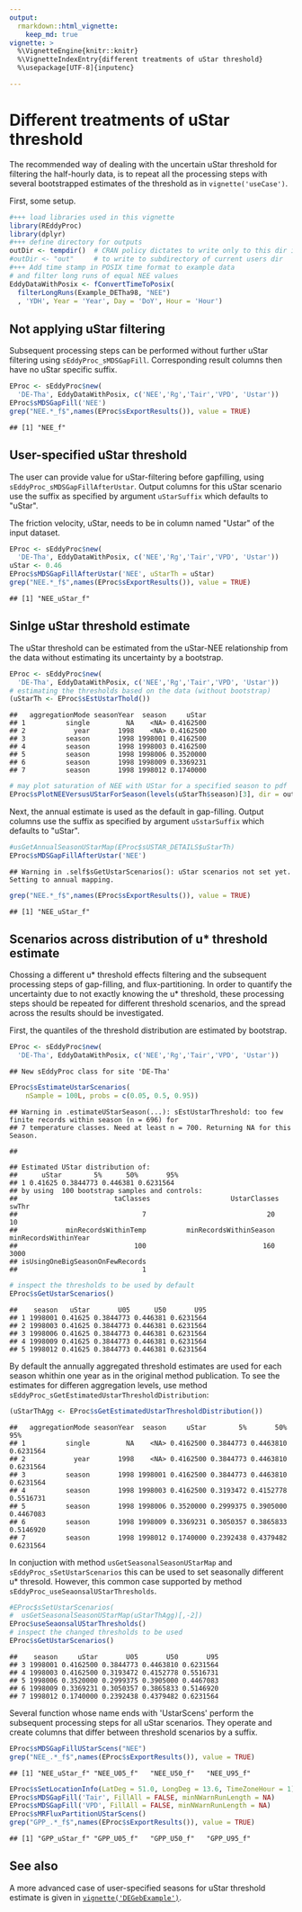 ```yaml
---
output: 
  rmarkdown::html_vignette:
    keep_md: true
vignette: >
  %\VignetteEngine{knitr::knitr}
  %\VignetteIndexEntry{different treatments of uStar threshold}
  %\usepackage[UTF-8]{inputenc}

---
```









# Different treatments of uStar threshold

The recommended way of dealing with the uncertain uStar threshold for filtering
the half-hourly data, is to repeat all the processing steps with several 
bootstrapped estimates of the threshold as in `vignette('useCase')`.

First, some setup.


```r
#+++ load libraries used in this vignette
library(REddyProc)
library(dplyr)
#+++ define directory for outputs
outDir <- tempdir()  # CRAN policy dictates to write only to this dir in examples
#outDir <- "out"     # to write to subdirectory of current users dir
#+++ Add time stamp in POSIX time format to example data 
# and filter long runs of equal NEE values
EddyDataWithPosix <- fConvertTimeToPosix(
  filterLongRuns(Example_DETha98, "NEE")
  , 'YDH', Year = 'Year', Day = 'DoY', Hour = 'Hour')
```

## Not applying uStar filtering

Subsequent processing steps can be performed without further uStar filtering
using `sEddyProc_sMDSGapFill`. Corresponding result columns then have
no uStar specific suffix. 


```r
EProc <- sEddyProc$new(
  'DE-Tha', EddyDataWithPosix, c('NEE','Rg','Tair','VPD', 'Ustar'))
EProc$sMDSGapFill('NEE')
grep("NEE.*_f$",names(EProc$sExportResults()), value = TRUE)
```

```
## [1] "NEE_f"
```

## User-specified uStar threshold

The user can provide value for uStar-filtering before gapfilling, using
`sEddyProc_sMDSGapFillAfterUstar`. Output columns for this uStar scenario use
the suffix as specified by argument `uStarSuffix` which defaults to "uStar". 

The friction velocity, uStar, needs to be in column named "Ustar" of the input 
dataset.


```r
EProc <- sEddyProc$new(
  'DE-Tha', EddyDataWithPosix, c('NEE','Rg','Tair','VPD', 'Ustar'))
uStar <- 0.46
EProc$sMDSGapFillAfterUstar('NEE', uStarTh = uStar)
grep("NEE.*_f$",names(EProc$sExportResults()), value = TRUE)
```

```
## [1] "NEE_uStar_f"
```

## Sinlge uStar threshold estimate

The uStar threshold can be estimated from the uStar-NEE relationship 
from the data without estimating its uncertainty by a bootstrap.


```r
EProc <- sEddyProc$new(
  'DE-Tha', EddyDataWithPosix, c('NEE','Rg','Tair','VPD', 'Ustar'))
# estimating the thresholds based on the data (without bootstrap)
(uStarTh <- EProc$sEstUstarThold())
```

```
##   aggregationMode seasonYear  season     uStar
## 1          single         NA    <NA> 0.4162500
## 2            year       1998    <NA> 0.4162500
## 3          season       1998 1998001 0.4162500
## 4          season       1998 1998003 0.4162500
## 5          season       1998 1998006 0.3520000
## 6          season       1998 1998009 0.3369231
## 7          season       1998 1998012 0.1740000
```

```r
# may plot saturation of NEE with UStar for a specified season to pdf
EProc$sPlotNEEVersusUStarForSeason(levels(uStarTh$season)[3], dir = outDir )
```

Next, the annual estimate is used as the default in gap-filling.
Output columns use the suffix as specified by argument `uSstarSuffix` 
which defaults to "uStar".


```r
#usGetAnnualSeasonUStarMap(EProc$sUSTAR_DETAILS$uStarTh)
EProc$sMDSGapFillAfterUstar('NEE')
```

```
## Warning in .self$sGetUstarScenarios(): uStar scenarios not set yet. Setting to annual mapping.
```

```r
grep("NEE.*_f$",names(EProc$sExportResults()), value = TRUE)
```

```
## [1] "NEE_uStar_f"
```

## Scenarios across distribution of u* threshold estimate

Chossing a different u* threshold effects filtering and the subsequent processing
steps of gap-filling, and flux-partitioning. In order to quantify the uncertainty
due to not exactly knowing the u* threshold, these processing steps should be
repeated for different threshold scenarios, and the spread across the results should
be investigated.

First, the quantiles of the threshold distribution are estimated by bootstrap.


```r
EProc <- sEddyProc$new(
  'DE-Tha', EddyDataWithPosix, c('NEE','Rg','Tair','VPD', 'Ustar'))
```

```
## New sEddyProc class for site 'DE-Tha'
```

```r
EProc$sEstimateUstarScenarios(
    nSample = 100L, probs = c(0.05, 0.5, 0.95))
```

```
## Warning in .estimateUStarSeason(...): sEstUstarThreshold: too few finite records within season (n = 696) for
## 7 temperature classes. Need at least n = 700. Returning NA for this Season.
```

```
## 
```

```
## Estimated UStar distribution of:
##      uStar        5%      50%       95%
## 1 0.41625 0.3844773 0.446381 0.6231564 
## by using  100 bootstrap samples and controls:
##                        taClasses                    UstarClasses                           swThr 
##                               7                              20                              10 
##            minRecordsWithinTemp          minRecordsWithinSeason            minRecordsWithinYear 
##                             100                             160                            3000 
## isUsingOneBigSeasonOnFewRecords 
##                               1
```

```r
# inspect the thresholds to be used by default
EProc$sGetUstarScenarios()
```

```
##    season   uStar       U05      U50       U95
## 1 1998001 0.41625 0.3844773 0.446381 0.6231564
## 2 1998003 0.41625 0.3844773 0.446381 0.6231564
## 3 1998006 0.41625 0.3844773 0.446381 0.6231564
## 4 1998009 0.41625 0.3844773 0.446381 0.6231564
## 5 1998012 0.41625 0.3844773 0.446381 0.6231564
```

By default the annually aggregated threshold estimates are used for each season
whithin one year as in the original method publication.
To see the estimates for differen aggregation levels,
use method `sEddyProc_sGetEstimatedUstarThresholdDistribution`:

```r
(uStarThAgg <- EProc$sGetEstimatedUstarThresholdDistribution())
```

```
##   aggregationMode seasonYear  season     uStar        5%       50%       95%
## 1          single         NA    <NA> 0.4162500 0.3844773 0.4463810 0.6231564
## 2            year       1998    <NA> 0.4162500 0.3844773 0.4463810 0.6231564
## 3          season       1998 1998001 0.4162500 0.3844773 0.4463810 0.6231564
## 4          season       1998 1998003 0.4162500 0.3193472 0.4152778 0.5516731
## 5          season       1998 1998006 0.3520000 0.2999375 0.3905000 0.4467083
## 6          season       1998 1998009 0.3369231 0.3050357 0.3865833 0.5146920
## 7          season       1998 1998012 0.1740000 0.2392438 0.4379482 0.6231564
```

In conjuction with method `usGetSeasonalSeasonUStarMap` and 
`sEddyProc_sSetUstarScenarios` this can be used
to set seasonally different u* thresold. 
However, this common case supported by method 
`sEddyProc_useSeaonsalUStarThresholds`. 


```r
#EProc$sSetUstarScenarios(
#  usGetSeasonalSeasonUStarMap(uStarThAgg)[,-2])
EProc$useSeaonsalUStarThresholds()
# inspect the changed thresholds to be used
EProc$sGetUstarScenarios()
```

```
##    season     uStar       U05       U50       U95
## 3 1998001 0.4162500 0.3844773 0.4463810 0.6231564
## 4 1998003 0.4162500 0.3193472 0.4152778 0.5516731
## 5 1998006 0.3520000 0.2999375 0.3905000 0.4467083
## 6 1998009 0.3369231 0.3050357 0.3865833 0.5146920
## 7 1998012 0.1740000 0.2392438 0.4379482 0.6231564
```

Several function whose name ends with 'UstarScens'
perform the subsequent processing steps for all uStar scenarios.
They operate and create columns that differ between threshold scenarios by
a suffix.


```r
EProc$sMDSGapFillUStarScens("NEE")
grep("NEE_.*_f$",names(EProc$sExportResults()), value = TRUE)
```

```
## [1] "NEE_uStar_f" "NEE_U05_f"   "NEE_U50_f"   "NEE_U95_f"
```


```r
EProc$sSetLocationInfo(LatDeg = 51.0, LongDeg = 13.6, TimeZoneHour = 1)
EProc$sMDSGapFill('Tair', FillAll = FALSE, minNWarnRunLength = NA)
EProc$sMDSGapFill('VPD', FillAll = FALSE, minNWarnRunLength = NA)
EProc$sMRFluxPartitionUStarScens()
grep("GPP_.*_f$",names(EProc$sExportResults()), value = TRUE)
```

```
## [1] "GPP_uStar_f" "GPP_U05_f"   "GPP_U50_f"   "GPP_U95_f"
```

## See also
A more advanced case of user-specified seasons for
uStar threshold estimate is given in [`vignette('DEGebExample')`](DEGebExample.html).
